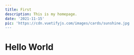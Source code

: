 ```yaml
---
title: First
description: This is my homepage.
date: '2021-11-15'
pic: 'https://cdn.vuetifyjs.com/images/cards/sunshine.jpg
---
```


# Hello World